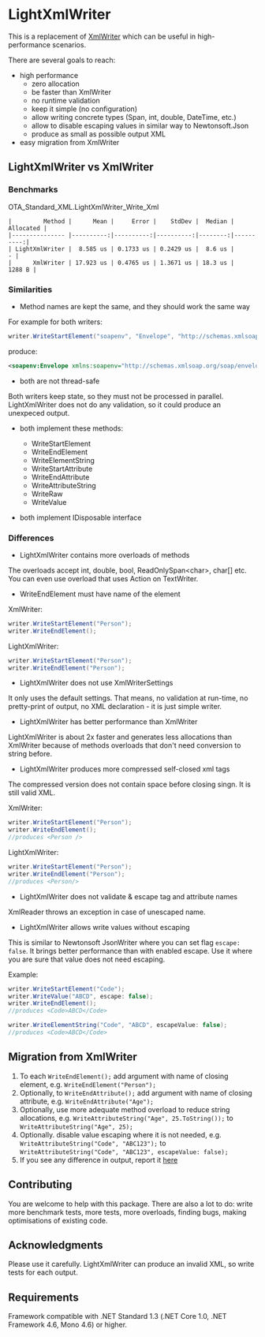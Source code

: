 # LightXmlWriter
This is a replacement of [XmlWriter](https://docs.microsoft.com/en-us/dotnet/api/system.xml.xmlwriter) which can be useful in high-performance scenarios.

There are several goals to reach:
- high performance
    - zero allocation
    - be faster than XmlWriter
    - no runtime validation
    - keep it simple (no configuration)
    - allow writing concrete types (Span<T>, int, double, DateTime, etc.)
    - allow to disable escaping values in similar way to Newtonsoft.Json
    - produce as small as possible output XML
- easy migration from XmlWriter

## LightXmlWriter vs XmlWriter

### Benchmarks

OTA_Standard_XML.LightXmlWriter_Write_Xml
```
|         Method |      Mean |     Error |    StdDev |  Median | Allocated |
|--------------- |----------:|----------:|----------:|--------:|----------:|
| LightXmlWriter |  8.585 us | 0.1733 us | 0.2429 us |  8.6 us |         - |
|      XmlWriter | 17.923 us | 0.4765 us | 1.3671 us | 18.3 us |    1288 B |
```

### Similarities
* Method names are kept the same, and they should work the same way

For example for both writers:
```cs
writer.WriteStartElement("soapenv", "Envelope", "http://schemas.xmlsoap.org/soap/envelope/");
```
produce:
```xml
<soapenv:Envelope xmlns:soapenv="http://schemas.xmlsoap.org/soap/envelope/">
```

* both are not thread-safe

Both writers keep state, so they must not be processed in parallel. LightXmlWriter does not do any validation, so it could produce an unexpeced output.

* both implement these methods:
    - WriteStartElement
    - WriteEndElement
    - WriteElementString
    - WriteStartAttribute
    - WriteEndAttribute
    - WriteAttributeString
    - WriteRaw
    - WriteValue

* both implement IDisposable interface

### Differences

* LightXmlWriter contains more overloads of methods 

The overloads accept int, double, bool, ReadOnlySpan&lt;char&gt;, char[] etc.
You can even use overload that uses Action on TextWriter.

* WriteEndElement must have name of the element

XmlWriter:
```cs
writer.WriteStartElement("Person");
writer.WriteEndElement();
```
LightXmlWriter:
```cs
writer.WriteStartElement("Person");
writer.WriteEndElement("Person");
```

* LightXmlWriter does not use XmlWriterSettings

It only uses the default settings. That means, no validation at run-time, no pretty-print of output, no XML declaration - it is just simple writer.

* LightXmlWriter has better performance than XmlWriter

LightXmlWriter is about 2x faster and generates less allocations than XmlWriter because of methods overloads that don't need conversion to string before.

* LightXmlWriter produces more compressed self-closed xml tags

The compressed version does not contain space before closing singn. It is still valid XML.

XmlWriter:
```cs
writer.WriteStartElement("Person");
writer.WriteEndElement();
//produces <Person />
```
LightXmlWriter:
```cs
writer.WriteStartElement("Person");
writer.WriteEndElement("Person");
//produces <Person/>
```

* LightXmlWriter does not validate & escape tag and attribute names

XmlReader throws an exception in case of unescaped name.

* LightXmlWriter allows write values without escaping

This is similar to Newtonsoft JsonWriter where you can set flag `escape: false`. It brings better performance than with enabled escape. Use it where you are sure that value does not need escaping.

Example:
```cs
writer.WriteStartElement("Code");
writer.WriteValue("ABCD", escape: false);
writer.WriteEndElement();
//produces <Code>ABCD</Code>

writer.WriteElementString("Code", "ABCD", escapeValue: false);
//produces <Code>ABCD</Code>
```

## Migration from XmlWriter

1. To each `WriteEndElement();` add argument with name of closing element, e.g. `WriteEndElement("Person");`
2. Optionally, to `WriteEndAttribute();` add argument with name of closing attribute, e.g. `WriteEndAttribute("Age");`
3. Optionally, use more adequate method overload to reduce string allocations, e.g. `WriteAttributeString("Age", 25.ToString());` to `WriteAttributeString("Age", 25);`
4. Optionally. disable value escaping where it is not needed, e.g. `WriteAttributeString("Code", "ABC123");` to `WriteAttributeString("Code", "ABC123", escapeValue: false);`
5. If you see any difference in output, report it [here](https://github.com/lechu445/LightXmlWriter/issues)

## Contributing

You are welcome to help with this package. There are also a lot to do: write more benchmark tests, more tests, more overloads, finding bugs, making optimisations of existing code.

## Acknowledgments

Please use it carefully. LightXmlWriter can produce an invalid XML, so write tests for each output.


## Requirements

Framework compatible with .NET Standard 1.3 (.NET Core 1.0, .NET Framework 4.6, Mono 4.6) or higher.
